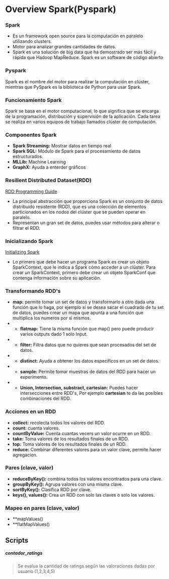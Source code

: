 # Overview Spark(Pyspark)

### Spark
- Es un framework open source para la computación en paralelo utilizando clusters.
- Motor para analizar grandes cantidades de datos.
- Spark es una solución de big data que ha demostrado ser más fácil y rápida que Hadoop MapReduce. Spark es un software de código abierto

### Pyspark
Spark es el nombre del motor para realizar la computación en clúster, mientras que PySpark es la biblioteca de Python para usar Spark.

### Funcionamiento Spark
Spark se basa en el motor computacional, lo que significa que se encarga de la programación, distribución y supervisión de la aplicación. Cada tarea se realiza en varios equipos de trabajo llamados clúster de computación.

### Componentes Spark
- **Spark Streaming:** Mostrar datos en tiempo real
- **Spark SQL:** Módulo de Spark para el procesamiento de datos estructurados.
- **MLLib:** Machine Learning
- **GraphX:** Ayuda a enterder gráficos
 
 ### Resilient Distributed Dataset(RDD)
 [RDD Programming Guide](https://spark.apache.org/docs/latest/rdd-programming-guide.html#rdd-programming-guide)
 - La principal abstracción que proporciona Spark es un conjunto de datos distribuido resistente (RDD), que es una colección de elementos particionados en los nodos del clúster que se pueden operar en paralelo.
 - Representan un gran set de datos, puedes usar métodos para alterar o filtrar el RDD.
 
 ### Inicializando Spark
 [Initializing Spark](https://spark.apache.org/docs/latest/rdd-programming-guide.html#initializing-spark)
 - Lo primero que debe hacer un programa Spark es crear un objeto SparkContext, que le indica a Spark cómo acceder a un clúster. Para crear un SparkContext, primero debe crear un objeto SparkConf que contenga información sobre su aplicación.

### Transformando RDD's
- **map:** permite tomar un set de datos y transformarlo a otro dada una función que lo haga, por ejemplo si se desea sacar el cuadrado de tu set de datos, puedes crear un mapa que apunta a una función que multiplica los numeros por si mismos.
- - **flatmap:** Tiene la misma función que map() pero puede producir varios outputs dado 1 solo Input.
- - **filter:** Filtra datos que no quieres que sean procesados del set de datos.
- - **distinct:** Ayuda a obtener los datos específicos en un set de datos.
- - **sample:** Permite tomar muestras de datos del RDD para hacer un experimento.
- - **Union, Intersection, substract, cartesian:** Puedes hacer intersecciones entre RDD's, Por ejemplo **cartesian** te da las posibles combinaciones del RDD.

### Acciones en un RDD
- **collect:** recolecta todos los valores del RDD.
- **count:** cuenta valores.
- **countByValue:** Cuenta cuantas vecers un valor ocurre en un RDD.
- **take:** Toma valores de los resultados finales de un RDD.
- **top:** Toma valores de los resultados finales de un RDD.
- **reduce:** Combinar diferentes valores para un valor clave, permite hacer agregacion.

### Pares (clave, valor)
- **reduceByKey():** combina todos los valores encontrados para una clave.
- **groupByKey():** Agrupa valores con una misma clave.
- **sortByKey():** Clasifica RDD por clave.
- **keys(), values():** Crea un RDD con solo las claves o solo los valores.

### Mapeo en pares (clave, valor)
- **mapValues()
- **flatMapValues()

## Scripts
##### contador_ratings
 > Se evalua la cantidad de ratings según las valoraciones dadas por usuario (1,2,3,4,5)

